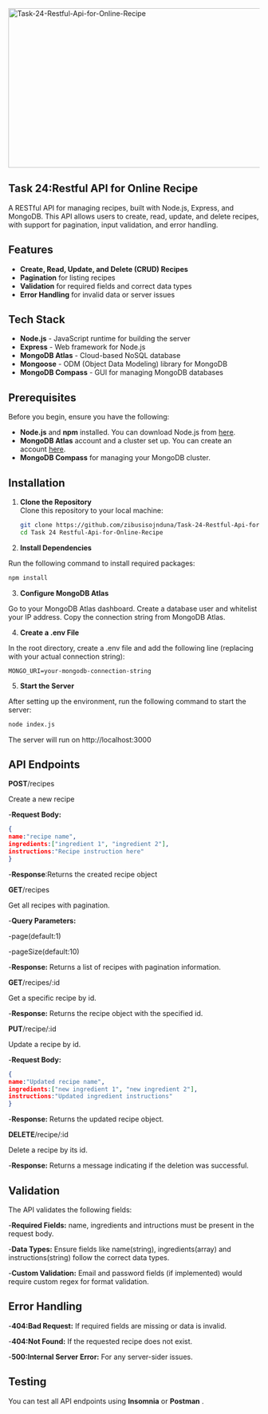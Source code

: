 <img src="https://socialify.git.ci/zibusisojnduna/Task-24-Restful-Api-for-Online-Recipe/image?language=1&owner=1&name=1&stargazers=1&theme=Light" alt="Task-24-Restful-Api-for-Online-Recipe" width="640" height="320" />

## Task 24:Restful API for Online Recipe

A RESTful API for managing recipes, built with Node.js, Express, and MongoDB. This API allows users to create, read, update, and delete recipes, with support for pagination, input validation, and error handling.
## Features

- **Create, Read, Update, and Delete (CRUD) Recipes**
- **Pagination** for listing recipes
- **Validation** for required fields and correct data types
- **Error Handling** for invalid data or server issues

## Tech Stack

- **Node.js** - JavaScript runtime for building the server
- **Express** - Web framework for Node.js
- **MongoDB Atlas** - Cloud-based NoSQL database
- **Mongoose** - ODM (Object Data Modeling) library for MongoDB
- **MongoDB Compass** - GUI for managing MongoDB databases

## Prerequisites

Before you begin, ensure you have the following:

- **Node.js** and **npm** installed. You can download Node.js from [here](https://nodejs.org/).
- **MongoDB Atlas** account and a cluster set up. You can create an account [here](https://www.mongodb.com/cloud/atlas).
- **MongoDB Compass** for managing your MongoDB cluster.

## Installation

1. **Clone the Repository**  
   Clone this repository to your local machine:
   ```bash
   git clone https://github.com/zibusisojnduna/Task-24-Restful-Api-for-Online-Recipe
   cd Task 24 Restful-Api-for-Online-Recipe
   ```

2.   **Install Dependencies**

Run the following command to install required packages:
```bash
npm install
```

3. **Configure MongoDB Atlas**

Go to your MongoDB Atlas dashboard.
Create a database user and whitelist your IP address.
Copy the connection string from MongoDB Atlas.

4. **Create a .env File**
   
In the root directory, create a .env file and add the following line (replacing with your actual connection string):
```env
MONGO_URI=your-mongodb-connection-string
```

5. **Start the Server**

After setting up the environment, run the following command to start the server:
```bash
node index.js
```

The server will run on http://localhost:3000

## API Endpoints
**POST**/recipes

Create a new recipe

-**Request Body:**
```json
{
name:"recipe name",
ingredients:["ingredient 1", "ingredient 2"],
instructions:"Recipe instruction here"
}
```
-**Response**:Returns the created recipe object

**GET**/recipes

Get all recipes with pagination.

-**Query Parameters:**

-page(default:1)

-pageSize(default:10)

-**Response:** Returns a list of recipes with pagination information.

**GET**/recipes/:id

Get a specific recipe by id.

-**Response:** Returns the recipe object with the specified id.

**PUT**/recipe/:id

Update a recipe by id.

-**Request Body:**

```json
{
name:"Updated recipe name",
ingredients:["new ingredient 1", "new ingredient 2"],
instructions:"Updated ingredient instructions"
}
```

-**Response:** Returns the updated recipe object.

**DELETE**/recipe/:id

Delete a recipe by its id.

-**Response:** Returns a message indicating if the deletion was successful.

## Validation

The API validates the following fields:

-**Required Fields:** name, ingredients and intructions must be present in the request body.

-**Data Types:** Ensure fields like name(string), ingredients(array) and instructions(string) follow the correct data types.

-**Custom Validation:** Email and password fields (if implemented) would require custom regex for format validation.

## Error Handling

-**404:Bad Request:** If required fields are missing or data is invalid.

-**404:Not Found:** If the requested recipe does not exist.

-**500:Internal Server Error:** For any server-sider issues.

## Testing

You can test all API endpoints using **Insomnia** or **Postman** .





